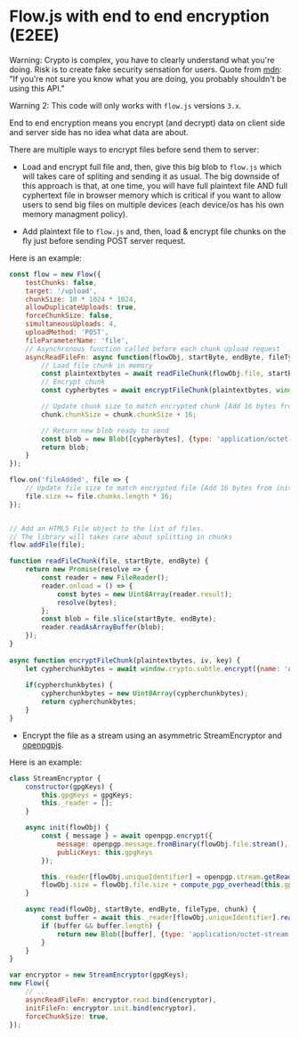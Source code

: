 
# Flow.js with end to end encryption (E2EE)

Warning: Crypto is complex, you have to clearly understand what you're doing. Risk is to create fake security sensation for users.
Quote from [mdn](https://developer.mozilla.org/fr/docs/Web/API/SubtleCrypto):
"If you're not sure you know what you are doing, you probably shouldn't be using this API."

Warning 2: This code will only works with  `flow.js` versions `3.x`.

End to end encryption means you encrypt (and decrypt) data on client side and server side has no idea what data are about.

There are multiple ways to encrypt files before send them to server:

- Load and encrypt full file and, then, give this big blob to `flow.js` which will takes care of spliting and sending it as usual.
The big downside of this approach is that, at one time, you will have full plaintext file AND full cyphertext file in browser memory which is critical if you want to allow users to send big files on multiple devices (each device/os has his own memory managment policy).

- Add plaintext file to `flow.js` and, then, load & encrypt file chunks on the fly just before sending POST server request.

Here is an example:

```js
const flow = new Flow({
    testChunks: false,
    target: '/upload',
    chunkSize: 10 * 1024 * 1024,
    allowDuplicateUploads: true,
    forceChunkSize: false,
    simultaneousUploads: 4,
    uploadMethod: 'POST',
    fileParameterName: 'file',
    // Asynchronous function called before each chunk upload request
    asyncReadFileFn: async function(flowObj, startByte, endByte, fileType, chunk) {
        // Load file chunk in memory
        const plaintextbytes = await readFileChunk(flowObj.file, startByte, endByte);
        // Encrypt chunk
        const cypherbytes = await encryptFileChunk(plaintextbytes, window.ivbytes, window.key);

        // Update chunk size to match encrypted chunk [Add 16 bytes from initialization vector]
        chunk.chunkSize = chunk.chunkSize + 16; 

        // Return new blob ready to send
        const blob = new Blob([cypherbytes], {type: 'application/octet-stream'});
        return blob;
    }
});

flow.on('fileAdded', file => {
    // Update file size to match encrypted file [Add 16 bytes from initialization vector for each encrypted chunk]
    file.size += file.chunks.length * 16;
});


// Add an HTML5 File object to the list of files.
// The library will takes care about splitting in chunks
flow.addFile(file);

function readFileChunk(file, startByte, endByte) {
    return new Promise(resolve => {
        const reader = new FileReader();
        reader.onload = () => {
            const bytes = new Uint8Array(reader.result);
            resolve(bytes);
        };
        const blob = file.slice(startByte, endByte);
        reader.readAsArrayBuffer(blob);
    });
}
  
async function encryptFileChunk(plaintextbytes, iv, key) {
    let cypherchunkbytes = await window.crypto.subtle.encrypt({name: 'AES-GCM', iv}, key, plaintextbytes);
  
    if(cypherchunkbytes) {
        cypherchunkbytes = new Uint8Array(cypherchunkbytes);
        return cypherchunkbytes;
    }
}
```


- Encrypt the file as a stream using an asymmetric StreamEncryptor and [openpgpjs](https://openpgpjs.org/).

Here is an example:

```js
class StreamEncryptor {
    constructor(gpgKeys) {
        this.gpgKeys = gpgKeys;
        this._reader = [];
    }

    async init(flowObj) {
        const { message } = await openpgp.encrypt({
            message: openpgp.message.fromBinary(flowObj.file.stream(), flowObj.file.name),
            publicKeys: this.gpgKeys
        });

        this._reader[flowObj.uniqueIdentifier] = openpgp.stream.getReader(message.packets.write());
        flowObj.size = flowObj.file.size + compute_pgp_overhead(this.gpgKeys, flowObj.file.name);
    }

    async read(flowObj, startByte, endByte, fileType, chunk) {
        const buffer = await this._reader[flowObj.uniqueIdentifier].readBytes(flowObj.chunkSize);
        if (buffer && buffer.length) {
            return new Blob([buffer], {type: 'application/octet-stream'});
        }
    }
}

var encryptor = new StreamEncryptor(gpgKeys);
new Flow({
    // ...
    asyncReadFileFn: encryptor.read.bind(encryptor),
    initFileFn: encryptor.init.bind(encryptor),
    forceChunkSize: true,
});
```


